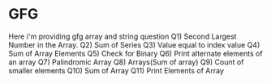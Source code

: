# GFG
Here i'm providing gfg array and string question
Q1) Second Largest Number in the Array.
Q2) Sum of Series
Q3) Value equal to index value
Q4) Sum of Array Elements
Q5) Check for Binary
Q6) Print alternate elements of an array
Q7) Palindromic Array
Q8) Arrays(Sum of array)
Q9) Count of smaller elements
Q10) Sum of Array
Q11) Print Elements of Array

